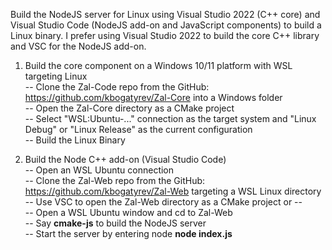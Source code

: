 Build the NodeJS server for Linux using Visual Studio 2022 (C++ core) and Visual Studio Code (NodeJS add-on and JavaScript components)
to build a Linux binary. I prefer using Visual Studio 2022 to build the core C++ library and VSC for the NodeJS add-on.

1. Build the core component on a Windows 10/11 platform with WSL targeting Linux   
-- Clone the Zal-Code repo from the GitHub: https://github.com/kbogatyrev/Zal-Core into a Windows folder   
-- Open the Zal-Core directory as a CMake project   
-- Select "WSL:Ubuntu-..." connection as the target system and "Linux Debug" or "Linux Release" as the current configuration   
-- Build the Linux Binary   

3. Build the Node C++ add-on (Visual Studio Code)   
-- Open an WSL Ubuntu connection   
-- Clone the Zal-Web repo from the GitHub: https://github.com/kbogatyrev/Zal-Web targeting a WSL Linux directory   
-- Use VSC to open the Zal-Web directory as a CMake project or --   
-- Open a WSL Ubuntu window and cd to Zal-Web   
-- Say **cmake-js** to build the NodeJS server   
-- Start the server by entering node **node index.js**   

